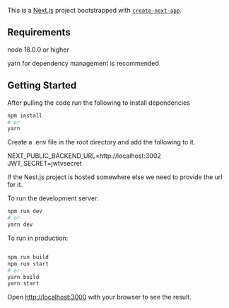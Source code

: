 This is a [Next.js](https://nextjs.org/) project bootstrapped with [`create-next-app`](https://github.com/vercel/next.js/tree/canary/packages/create-next-app).

## Requirements

node 18.0.0 or higher

yarn for dependency management is recommended

## Getting Started


After pulling the code run the following to install dependencies

```bash
npm install
# or
yarn 
```
Create a .env file in the root directory and add the following to it.

NEXT_PUBLIC_BACKEND_URL=http://localhost:3002
JWT_SECRET=jwtvsecret

If the Nest.js project is hosted somewhere else we need to provide the url for it.

To run the development server:

```bash
npm run dev
# or
yarn dev
```

To run in production:

```bash

npm run build
npm run start
# or
yarn build
yarn start
```

Open [http://localhost:3000](http://localhost:3000) with your browser to see the result.


